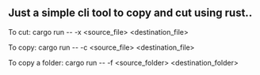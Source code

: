 Just a simple cli tool to copy and cut using rust.. 
-
To cut: cargo run -- -x <source_file> <destination_file>

To copy: cargo run -- -c <source_file> <destination_file>

To copy a folder: cargo run -- -f <source_folder> <destination_folder>
